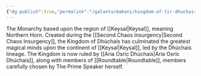 ```yaml
---
{"dg-publish":true,"permalink":"/galanta/makoni/kingdom-of-tir-dhuchais/","created":"2025-02-09T21:34:05.234+00:00","updated":"2025-02-09T21:47:30.917+00:00"}
---
```


The Monarchy based upon the region of [[Keysal\|Keysal]], meaning Northern Horn. Created during the [[Second Chaos Insurgency\|Second Chaos Insurgency]], the Kingdom of Dhúchais has culminated the greatest magical minds upon the continent of [[Keysal\|Keysal]], led by the Dhúchais lineage. The Kingdom is now ruled by [[Aria Osric Dhúchais\|Aria Osric Dhúchais]], along with members of [[Roundtable\|Roundtable]], members carefully chosen by The Prime Speaker herself.